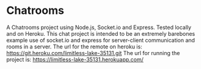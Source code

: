 # Chatrooms
A Chatrooms project using Node.js, Socket.io and Express. Tested locally and on Heroku.
This chat project is intended to be an extremely barebones example use of socket.io and express for server-client communication
and rooms in a server. 
The url for the remote on heroku is: https://git.heroku.com/limitless-lake-35131.git
The url for running the project is: https://limitless-lake-35131.herokuapp.com/
